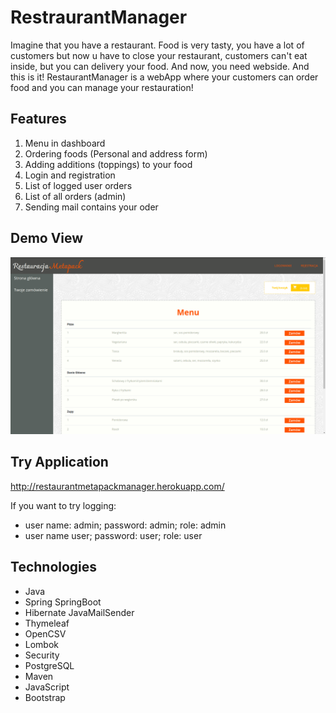 # RestraurantManager
Imagine that you have a restaurant. Food is very tasty, you have a lot of customers but now u have to close your restaurant, customers can't eat inside, but you can delivery your food. And now, you need webside. And this is it! RestaurantManager is a webApp where your customers can order food and you can manage your restauration!

## Features
 1. Menu in dashboard
 2. Ordering foods (Personal and address form)
 3. Adding additions (toppings) to your food
 4. Login and registration
 5. List of logged user orders
 6. List of all orders (admin)
 7. Sending mail contains your oder

## Demo View
![](https://github.com/DamianRasilewicz/RestraurantManager/blob/main/src/main/demoView/Demo1.png)

## Try Application
http://restaurantmetapackmanager.herokuapp.com/

If you want to try logging:
- user name: admin;    password: admin;    role: admin
- user name  user;     password: user;     role: user

## Technologies
-   Java
-   Spring
    SpringBoot
-   Hibernate
    JavaMailSender
-   Thymeleaf
-   OpenCSV
-   Lombok
-   Security
-   PostgreSQL
-   Maven
-   JavaScript
-   Bootstrap
